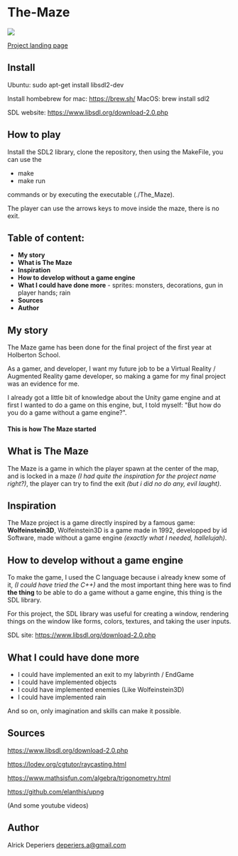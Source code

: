 # The-Maze

![](readme_images/maze.gif)

[Project landing page](https://deperiersa.wixsite.com/the-maze)

## Install

Ubuntu: sudo apt-get install libsdl2-dev

Install hombebrew for mac: https://brew.sh/
MacOS: brew install sdl2

SDL website: https://www.libsdl.org/download-2.0.php

## How to play

Install the SDL2 library, clone the repository, then using the MakeFile, you can use the
- make
- make run

commands or by executing the executable (./The_Maze).

The player can use the arrows keys to move inside the maze, there is no exit.

## Table of content: 

- **My story**
- **What is The Maze**
- **Inspiration**
- **How to develop without a game engine**
- **What I could have done more** - sprites: monsters, decorations, gun in player hands; rain
- **Sources**
- **Author**


## My story

The Maze game has been done for the final project of the first year at Holberton School.

As a gamer, and developer, I want my future job to be a Virtual Reality / Augmented Reality game developer,
so making a game for my final project was an evidence for me.

I already got a little bit of knowledge about the Unity game engine and at first I wanted to do a game
on this engine, but, I told myself: "But how do you do a game without a game engine?".

#### **This is how The Maze started**

## What is The Maze

The Maze is a game in which the player spawn at the center of the map, and is locked
in a maze *(I had quite the inspiration for the project name right?)*, the player can try to find the exit *(but i did no do any, evil laught)*.

## Inspiration

The Maze project is a game directly inspired by a famous game: **Wolfeinstein3D**,
Wolfeinstein3D is a game made in 1992, developped by id Software, made without a game engine *(exactly what I needed, hallelujah)*.

## How to develop without a game engine

To make the game, I used the C language because i already knew some of it, *(I could have tried the C++)*
and the most important thing here was to find **the thing** to be able to do a game without a game engine,
this thing is the SDL library.

For this project, the SDL library was useful for creating a window, rendering things on the window like forms, colors, textures, and taking the user inputs.

SDL site: https://www.libsdl.org/download-2.0.php


## What I could have done more

- I could have implemented an exit to my labyrinth / EndGame
- I could have implemented objects
- I could have implemented enemies (Like Wolfeinstein3D)
- I could have implemented rain

And so on, only imagination and skills can make it possible.

## Sources

https://www.libsdl.org/download-2.0.php

https://lodev.org/cgtutor/raycasting.html

https://www.mathsisfun.com/algebra/trigonometry.html

https://github.com/elanthis/upng

(And some youtube videos)

## Author

Alrick Deperiers <deperiers.a@gmail.com>

